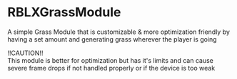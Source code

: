 # RBLXGrassModule
A simple Grass Module that is customizable &amp; more optimization friendly by having a set amount and generating grass wherever the player is going

!!CAUTION!!  
This module is better for optimization but has it's limits and can cause severe frame drops if not handled properly or if the device is too weak
